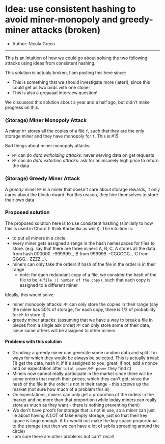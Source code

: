 # Idea: use consistent hashing to avoid miner-monopoly and greedy-miner attacks (broken)

- Author: Nicola Greco

---

This is an intuition of how we could go about solving the two following attacks using ideas from consistent hashing.

This solution is actualy broken, I am posting this here since:
- This is something that we should investigate more (later!), since this could get us two birds with one stone!
- This is also a greaaaat interview question!

We discussed this solution about a year and a half ago, but didn't make progress on this.

### (Storage) Miner Monopoly Attack
A miner `M*` stores all the copies of a file `f`, such that they are the only storage miner and they have monopoly for `f`. This is #15

Bad things about miner monopoly attacks:
- `M*` can do *data witholding attacks*: never serving data on get requests
- `M*` can do *data extortion attacks*: ask for an insanely high price to return the data

### (Storage) Greedy Miner Attack
A *greedy* miner `M*` is a miner that doesn't care about storage rewards, it only cares about the block reward. For this reason, they hire themselves to store their own data 


### Proposed solution
The proposed solution here is to use consistent hashing (similarly to how this is used in Chord (I think Kadamlia as well)). The intuition is:
- to put all miners in a circle
- every miner gets assigned a range in the hash namespaces for files to store. (e.g. say that there are three miners A, B, C, A stores all the data from hash 000000..-999999.., B from 999999..-GGGGGG.., C from GGGG..-ZZZZ...).
- miners can only take the orders if hash of the file in the order is in their range
	- note: for each redundant copy of a file, we consider the hash of the file to be `H(file || number of the copy)`, such that each copy is assigned to a different miner

Ideally, this would solve:
- miner monopoly attacks: `M*` can only store the copies in their range (say the miner has 50% of storage, for each copy, there is 1/2 of probability for `M*` to store it)
- greedy miner attacks: (assuming that we have a way to break a file in pieces from a single ask order) `M*` can only store some of their data, since some others will be assigned to other miners

#### Problems with this solution
- Grinding: a greedy miner can generate some random data and split it in ways for which they would be always be selected. This is actually trivial: (1) get the data, hash it, if it's assigned to you, great, if not, add a nonce and on expectation after `total power/M* power` they find it)
- Miners now cannot really participate in the market since there will be some orders that match their prices, which they can't get, since the hash of the file in the order is not in their range - this screws up the market (not sure how much of a problem this is)
- On expectations, miners can only get a proportion of the orders in the market and no more than that proportion (while today miners can really store as much as they want - there is nothing preventing them)
- We don't have proofs for storage that is not in use, so a miner can just lie about having A LOT of fake empty storage, just so that their key space is large enough. A fix would not make the key space proportional to the storage (but then we can have a lot of sybils spreading around the circle)
- I am sure there are other problems but can't recall
